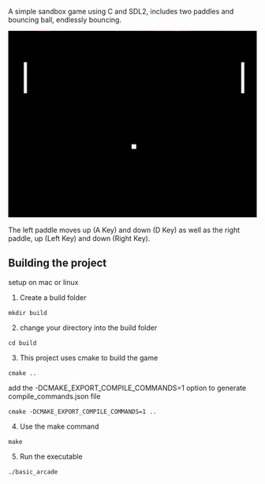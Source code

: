 A simple sandbox game using C and SDL2, includes two paddles and bouncing ball, endlessly bouncing.

![](https://github.com/Carlos460/basic_arcade/blob/main/assets/peak_gameplay.gif)

The left paddle moves up (A Key) and down (D Key)
as well as the right paddle, up (Left Key) and down (Right Key).

## Building the project
setup on mac or linux
1. Create a build folder
```
mkdir build
```

2. change your directory into the build folder
```
cd build
```

3. This project uses cmake to build the game
```
cmake ..
```
add the -DCMAKE_EXPORT_COMPILE_COMMANDS=1 option to generate compile_commands.json file

```
cmake -DCMAKE_EXPORT_COMPILE_COMMANDS=1 ..
```
4. Use the make command
```
make
```
5. Run the executable
```
./basic_arcade
```
